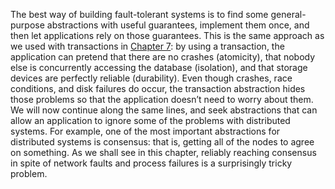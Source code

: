
The best way of building fault-tolerant systems is to find some general-purpose abstractions with
useful guarantees, implement them once, and then let applications rely on those guarantees. This is
the same approach as we used with transactions in [Chapter 7](ch07.html#ch_transactions): by using a transaction, the
application can pretend that there are no crashes (atomicity), that nobody else is concurrently
accessing the database (isolation), and that storage devices are perfectly reliable (durability).
Even though crashes, race conditions, and disk failures do occur, the transaction abstraction hides
those problems so that the application doesn’t need to worry about them. 
We will now continue along the same lines, and seek abstractions that can allow an application to
ignore some of the problems with distributed systems. For example, one of the most important
abstractions for distributed systems is consensus: that is, getting all of the nodes to agree on
something. As we shall see in this chapter, reliably reaching consensus in spite of network faults
and process failures is a surprisingly tricky problem.